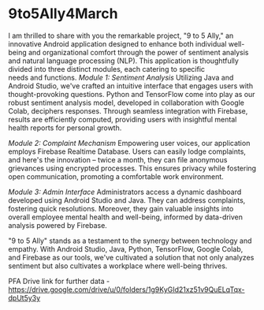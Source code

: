 # 9to5Ally4March

I am thrilled to share with you the remarkable project, "9 to 5 Ally," an innovative Android application designed to enhance both individual well-being and organizational comfort through the power of sentiment analysis and natural language processing (NLP). This application is thoughtfully divided into three distinct modules, each catering to specific needs and functions.
*Module 1: Sentiment Analysis*
Utilizing Java and Android Studio, we've crafted an intuitive interface that engages users with thought-provoking questions. Python and TensorFlow come into play as our robust sentiment analysis model, developed in collaboration with Google Colab, deciphers responses. Through seamless integration with Firebase, results are efficiently computed, providing users with insightful mental health reports for personal growth.

*Module 2: Complaint Mechanism*
Empowering user voices, our application employs Firebase Realtime Database. Users can easily lodge complaints, and here's the innovation – twice a month, they can file anonymous grievances using encrypted processes. This ensures privacy while fostering open communication, promoting a comfortable work environment.

*Module 3: Admin Interface*
Administrators access a dynamic dashboard developed using Android Studio and Java. They can address complaints, fostering quick resolutions. Moreover, they gain valuable insights into overall employee mental health and well-being, informed by data-driven analysis powered by Firebase.

"9 to 5 Ally" stands as a testament to the synergy between technology and empathy. With Android Studio, Java, Python, TensorFlow, Google Colab, and Firebase as our tools, we've cultivated a solution that not only analyzes sentiment but also cultivates a workplace where well-being thrives.


PFA Drive link for further data - https://drive.google.com/drive/u/0/folders/1g9KyGId21xz51v9QuELqTqx-dpUt5y3y
